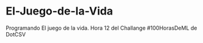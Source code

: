 # El-Juego-de-la-Vida
Programando El juego de la vida. Hora 12 del Challange #100HorasDeML de DotCSV
